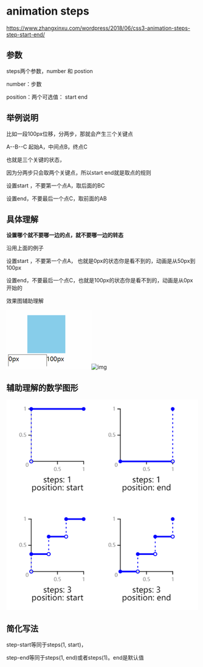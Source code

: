 # animation steps

https://www.zhangxinxu.com/wordpress/2018/06/css3-animation-steps-step-start-end/

## 参数

steps两个参数，number 和 postion

number：步数

position：两个可选值： start end

## 举例说明 

比如一段100px位移，分两步，那就会产生三个关键点

A--B--C        起始A，中间点B，终点C

也就是三个关键的状态，

因为分两步只会取两个关键点，所以start end就是取点的规则

设置start ，不要第一个点A，取后面的BC

设置end，不要最后一个点C，取前面的AB

## 具体理解

**设置哪个就不要哪一边的点，就不要哪一边的转态**

沿用上面的例子

设置start ，不要第一个点A， 也就是0px的状态你是看不到的，动画是从50px到100px

设置end，不要最后一个点C，也就是100px的状态你是看不到的，动画是从0px开始的

效果图辅助理解



![img](https://raw.githubusercontent.com/xxxsjan/pic-bed/main/202304132225679.gif)![img](https://cdn.nlark.com/yuque/0/2023/gif/28823371/1678472216147-b59399e9-f62a-4cf0-97e4-5fd301ddda51.gif)



## 辅助理解的数学图形



![img](https://raw.githubusercontent.com/xxxsjan/pic-bed/main/202304132225554.png)

## **简化写法**

step-start等同于steps(1, start)，

step-end等同于steps(1, end)或者steps(1)。end是默认值